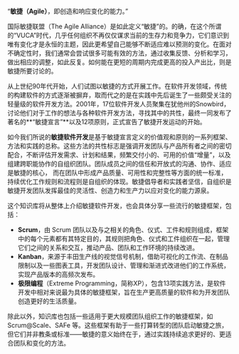 “**敏捷（Agile）**，即创造和响应变化的能力。”

国际敏捷联盟（The Agile Alliance）是如此定义“敏捷”的。的确，在这个所谓的“VUCA”时代，几乎任何组织不再仅仅谋求当前的生存力和竞争力，它们意识到唯有变化才是永恒的主题，因此更希望自己能够不断适应难以预测的变化。在面对不确定性时，我们通常会尝试很多可能有效的方法，通过收集反馈、分析和学习，做出相应的调整，如此反复。如何能在更短的周期内完成更高的投入产出比，则是敏捷所要讨论的。

从上世纪90年代开始，人们试图以敏捷的方式开展工作。在软件开发领域，传统的构建软件的方式逐渐被摒弃，取而代之的是在实践中先后诞生了一些颇受关注的轻量级的软件开发方法。2001年，17位软件开发人员聚集在犹他州的Snowbird，讨论他们对于工作的想法与各种软件开发方法，寻找其中的共性，最终一同发布了著名的**“敏捷宣言”**以及12项原则，正式宣告了敏捷开发运动的开始。

如今我们所说的**敏捷软件开发**是基于敏捷宣言定义的价值观和原则的一系列框架、方法和实践的总称。这些方法的共性标志是强调开发团队与产品所有者之间的密切配合，不断评估开发需求、计划和结果，频繁交付小的、可用的价值“增量”，以及组建跨职能协作的自组织团队。团队成员之间的信任和开放式的沟通、协作、适应是敏捷的核心， 而在团队中形成产品质量、可用性和完整性等方面的统一标准，持续优化工作规则和流程则是自组织的体现。敏捷倡导者和实践者坚信，自组织是敏捷开发团队发挥最佳的灵活性、创造力和生产力以应对变化的能力源泉。

这个知识库将从整体上介绍敏捷软件开发，也会具体分享一些流行的敏捷框架，包括：

* **Scrum**，由 Scrum 团队以及与之相关的角色、仪式、工件和规则组成，框架中的每个元素都有其特定目的，其规则把角色、仪式和工件组织在一起，管理它们之间的关系和交互，推动产品、团队和工作环境的持续改进。
* **Kanban**，来源于丰田生产线的视觉信号机制，借助可视化的工作流、在制品限制以及一些图表工具，开发团队设计、管理和渐进式改进他们的工作系统，实现产品版本的高频次发布。
* **极限编程**（Extreme Programming，简称XP），包含13项实践方法，是软件开发中相对来说最为具体的敏捷框架，旨在生产更高质量的软件和为开发团队创造更好的生活质量。

除此以外，知识库也包括一些适用于更大规模团队组织工作的敏捷框架，如 Scrum@Scale、SAFe 等。这些框架有助于一些打算转型的团队启动敏捷之旅，但它们并非教条或标准——敏捷的意义始终在于，通过实践持续追求更好的、更适合团队和变化的方法。

